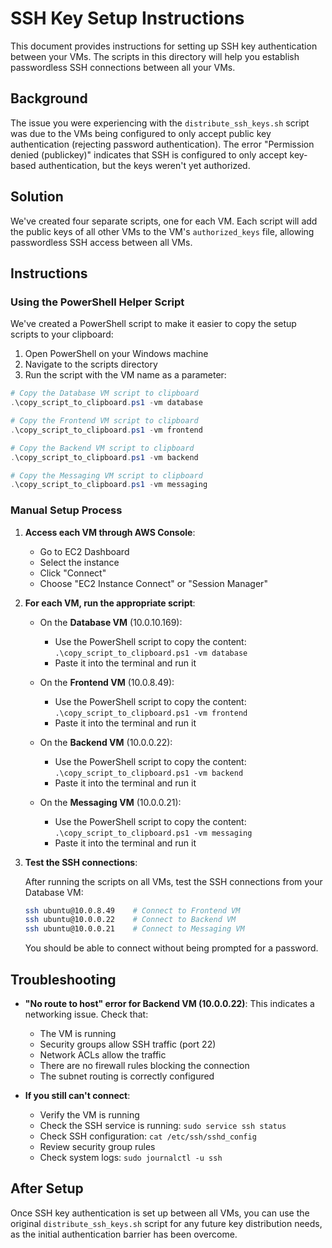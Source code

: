 # SSH Key Setup Instructions

This document provides instructions for setting up SSH key authentication between your VMs. The scripts in this directory will help you establish passwordless SSH connections between all your VMs.

## Background

The issue you were experiencing with the `distribute_ssh_keys.sh` script was due to the VMs being configured to only accept public key authentication (rejecting password authentication). The error "Permission denied (publickey)" indicates that SSH is configured to only accept key-based authentication, but the keys weren't yet authorized.

## Solution

We've created four separate scripts, one for each VM. Each script will add the public keys of all other VMs to the VM's `authorized_keys` file, allowing passwordless SSH access between all VMs.

## Instructions

### Using the PowerShell Helper Script

We've created a PowerShell script to make it easier to copy the setup scripts to your clipboard:

1. Open PowerShell on your Windows machine
2. Navigate to the scripts directory
3. Run the script with the VM name as a parameter:

```powershell
# Copy the Database VM script to clipboard
.\copy_script_to_clipboard.ps1 -vm database

# Copy the Frontend VM script to clipboard
.\copy_script_to_clipboard.ps1 -vm frontend

# Copy the Backend VM script to clipboard
.\copy_script_to_clipboard.ps1 -vm backend

# Copy the Messaging VM script to clipboard
.\copy_script_to_clipboard.ps1 -vm messaging
```

### Manual Setup Process

1. **Access each VM through AWS Console**:
   - Go to EC2 Dashboard
   - Select the instance
   - Click "Connect"
   - Choose "EC2 Instance Connect" or "Session Manager"

2. **For each VM, run the appropriate script**:

   - On the **Database VM** (10.0.10.169):
     - Use the PowerShell script to copy the content: `.\copy_script_to_clipboard.ps1 -vm database`
     - Paste it into the terminal and run it

   - On the **Frontend VM** (10.0.8.49):
     - Use the PowerShell script to copy the content: `.\copy_script_to_clipboard.ps1 -vm frontend`
     - Paste it into the terminal and run it

   - On the **Backend VM** (10.0.0.22):
     - Use the PowerShell script to copy the content: `.\copy_script_to_clipboard.ps1 -vm backend`
     - Paste it into the terminal and run it

   - On the **Messaging VM** (10.0.0.21):
     - Use the PowerShell script to copy the content: `.\copy_script_to_clipboard.ps1 -vm messaging`
     - Paste it into the terminal and run it

3. **Test the SSH connections**:
   
   After running the scripts on all VMs, test the SSH connections from your Database VM:
   ```bash
   ssh ubuntu@10.0.8.49    # Connect to Frontend VM
   ssh ubuntu@10.0.0.22    # Connect to Backend VM
   ssh ubuntu@10.0.0.21    # Connect to Messaging VM
   ```

   You should be able to connect without being prompted for a password.

## Troubleshooting

- **"No route to host" error for Backend VM (10.0.0.22)**:
  This indicates a networking issue. Check that:
  - The VM is running
  - Security groups allow SSH traffic (port 22)
  - Network ACLs allow the traffic
  - There are no firewall rules blocking the connection
  - The subnet routing is correctly configured

- **If you still can't connect**:
  - Verify the VM is running
  - Check the SSH service is running: `sudo service ssh status`
  - Check SSH configuration: `cat /etc/ssh/sshd_config`
  - Review security group rules
  - Check system logs: `sudo journalctl -u ssh`

## After Setup

Once SSH key authentication is set up between all VMs, you can use the original `distribute_ssh_keys.sh` script for any future key distribution needs, as the initial authentication barrier has been overcome.
